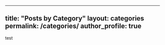 

---
title: "Posts by Category"
layout: categories
permalink: /categories/
author_profile: true
---


test 
